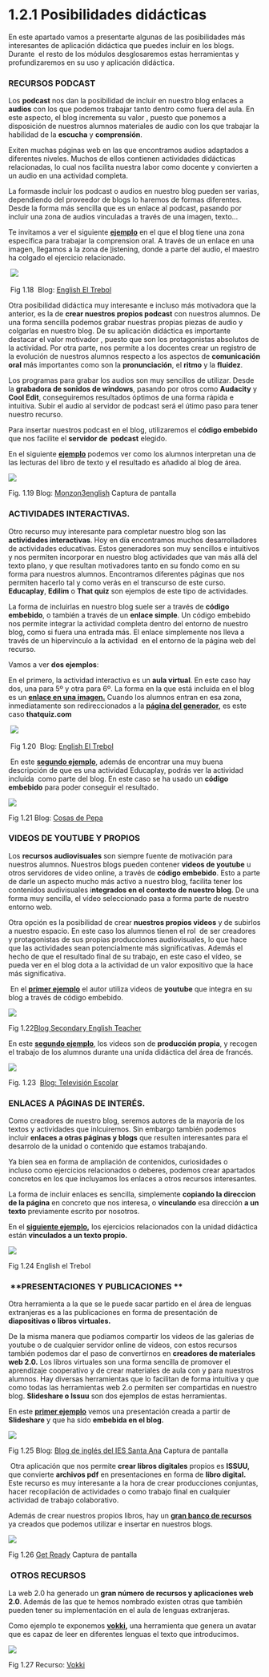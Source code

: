 # 1.2.1 Posibilidades didácticas

En este apartado vamos a presentarte algunas de las posibilidades más interesantes de aplicación didáctica que puedes incluir en los blogs. Durante  el resto de los módulos desglosaremos estas herramientas y profundizaremos en su uso y aplicación didáctica.

### **RECURSOS PODCAST**

Los **podcast** nos dan la posibilidad de incluir en nuestro blog enlaces a **audios** con los que podemos trabajar tanto dentro como fuera del aula. En este aspecto, el blog incrementa su valor , puesto que ponemos a disposición de nuestros alumnos materiales de audio con los que trabajar la habilidad de la **escucha** y **comprensión**.

Exiten muchas páginas web en las que encontramos audios adaptados a diferentes niveles. Muchos de ellos contienen actividades didácticas relacionadas, lo cual nos facilita nuestra labor como docente y convierten a un audio en una actividad completa. 

La formasde incluir los podcast o audios en nuestro blog pueden ser varias, dependiendo del proveedor de blogs lo haremos de formas diferentes. Desde la forma más sencilla que es un enlace al podcast, pasando por incluir una zona de audios vinculadas a través de una imagen, texto...

Te invitamos a ver el siguiente **[ejemplo](http://listentrebol.blogspot.com.es/)** en el que el blog tiene una zona específica para trabajar la comprension oral. A través de un enlace en una imagen, llegamos a la zona de [l](http://listentrebol.blogspot.com.es/)istening, donde a parte del audio, el maestro ha colgado el ejercicio relacionado.


 ![](img/listenlisten.JPG)


 Fig 1.18  Blog: [English El Trebol](http://monzon3ingles5.blogspot.com.es/)

Otra posibilidad didáctica muy interesante e incluso más motivadora que la anterior, es la de **crear nuestros propios podcast** con nuestros alumnos. De una forma sencilla podemos grabar nuestras propias piezas de audio y colgarlas en nuestro blog. De su aplicación didáctica es importante destacar el valor motivador , puesto que son los protagonistas absolutos de la actividad. Por otra parte, nos permite a los docentes crear un registro de la evolución de nuestros alumnos respecto a los aspectos de **comunicación oral** más importantes como son la **pronunciación**, el **ritmo** y la **fluidez**.

Los programas para grabar los audios son muy sencillos de utilizar. Desde la **grabadora de sonidos de windows**, pasando por otros como **Audacity** y **Cool Edit**, conseguiremos resultados óptimos de una forma rápida e intuitiva. Subir el audio al servidor de podcast será el útimo paso para tener nuestro recurso.

Para insertar nuestros podcast en el blog, utilizaremos el **código embebido** que nos facilite el **servidor de  podcast** elegido.

En el siguiente **[ejemplo](http://monzon3english5.webnode.es/listenings/)** podemos ver como los alumnos interpretan una de las lecturas del libro de texto y el resultado es añadido al blog de área.


![](img/poderato1.JPG)


Fig. 1.19 Blog: [Monzon3english](http://monzon3english5.webnode.es/listenings/) Captura de pantalla

### **ACTIVIDADES INTERACTIVAS.**

Otro recurso muy interesante para completar nuestro blog son las **actividades interactivas**. Hoy en día encontramos muchos desarrolladores de actividades educativas. Estos generadores son muy sencillos e intuitivos y nos permiten incorporar en nuestro blog actividades que van más allá del texto plano, y que resultan motivadores tanto en su fondo como en su forma para nuestros alumnos. Encontramos diferentes páginas que nos permiten hacerlo tal y como verás en el transcurso de este curso. **Educaplay**, **Edilim** o **That quiz** son ejemplos de este tipo de actividades.

La forma de incluirlas en nuestro blog suele ser a través de **código embebido**, o también a través de un **enlace simple**. Un código embebido nos permite integrar la actividad completa dentro del entorno de nuestro blog, como si fuera una entrada más. El enlace simplemente nos lleva a través de un hipervínculo a la actividad  en el entorno de la página web del recurso.

Vamos a ver **dos ejemplos**:

En el primero, la actividad interactiva es un **aula virtual**. En este caso hay dos, una para 5º y otra para 6º. La forma en la que está incluida en el blog es un **[enlace en una imagen.](http://monzon3ingles5.blogspot.com.es/)** Cuando los alumnos entran en esa zona, inmediatamente son redireccionados a la **[página del generador,](http://www.thatquiz.org/es/classtest?U3OC8GWH)** es este caso **thatquiz.com**


 ![](img/aulaviertual.JPG)


 Fig 1.20  Blog: [English El Trebol](http://monzon3ingles5.blogspot.com.es/)  
  

 En este [**segundo ejemplo**](http://cosasdepepa.blogspot.com.es/2010/04/adivinanzas-con-educaplay.html), además de encontrar una muy buena descripción de que es una actividad Educaplay, podrás ver la actividad incluida  como parte del blog. En este caso se ha usado un **código embebido** para poder conseguir el resultado.


![](img/edulimpepa.JPG)


Fig 1.21 Blog: [Cosas de Pepa](http://cosasdepepa.blogspot.com.es/2010/04/adivinanzas-con-educaplay.html)

### **VIDEOS DE YOUTUBE Y PROPIOS**

Los **recursos audiovisuales** son siempre fuente de motivación para nuestros alumnos. Nuestros blogs pueden contener **videos de youtube** u otros servidores de video online, a través de **código embebido**. Esto a parte de darle un aspecto mucho más activo a nuestro blog, facilita tener los contenidos audivisuales i**ntegrados en el contexto de nuestro blog**. De una forma muy sencilla, el vídeo seleccionado pasa a forma parte de nuestro entorno web. 

Otra opción es la posibilidad de crear **nuestros propios videos** y de subirlos a nuestro espacio. En este caso los alumnos tienen el rol  de ser creadores y protagonistas de sus propias producciones audiovisuales, lo que hace que las actividades sean potencialmente más significativas. Además el hecho de que el resultado final de su trabajo, en este caso el vídeo, se pueda ver en el blog dota a la actividad de un valor expositivo que la hace más significativa.

 En el **[primer ejemplo](http://albertomeditutor.blogspot.com.es/2013/11/two-videos-to-think-about.html)** el autor utiliza videos de **youtube** que integra en su blog a través de código embebido.


![](img/youtube.JPG)


Fig 1.22[Blog Secondary English Teacher](http://albertomeditutor.blogspot.com.es/2013/11/two-videos-to-think-about.html)

En este **[segundo ejemplo](http://craarinotelevision.blogspot.com.es/2009/06/au-restaurant-chapitre-2.html)**, los videos son de **producción propia**, y recogen el trabajo de los alumnos durante una unida didáctica del área de francés.


![](img/frances_arino.png)


Fig. 1.23  [Blog: Televisión Escolar](http://craarinotelevision.blogspot.com.es/2009/06/au-restaurant-chapitre-2.html)

### **ENLACES A PÁGINAS DE INTERÉS.**

Como creadores de nuestro blog, seremos autores de la mayoría de los textos y actividades que inlcuiremos. Sin embargo también podemos incluir **enlaces a otras páginas y blogs** que resulten interesantes para el desarrolo de la unidad o contenido que estamos trabajando.

Ya bien sea en forma de ampliación de contenidos, curiosidades o incluso como ejercicios relacionados o deberes, podemos crear apartados concretos en los que incluyamos los enlaces a otros recursos interesantes. 

La forma de incluir enlaces es sencilla, simplemente **copiando la direccion de la página** en concreto que nos interesa, o **vínculando** esa dirección **a un texto** previamente escrito por nosotros.

En el **[siguiente ejemplo](monzon3ingles5.blogspot.com),** los ejercicios relacionados con la unidad didáctica están **vinculados a un texto propio.**


![](img/ejercicios_online.JPG)


Fig 1.24 English el Trebol

###  **PRESENTACIONES Y PUBLICACIONES **

Otra herramienta a la que se le puede sacar partido en el área de lenguas extranjeras es a las publicaciones en forma de presentación de **diapositivas o libros virtuales.**

De la misma manera que podiamos compartir los videos de las galerias de youtube o de cualquier servidor online de videos, con estos recursos también podemos dar el paso de convertirnos en **creadores de materiales web 2.0.** Los libros virtuales son una forma sencilla de promover el aprendizaje cooperativo y de crear materiales de aula con y para nuestros alumnos. Hay diversas herramientas que lo facilitan de forma intuitiva y que como todas las herramientas web 2.o permiten ser compartidas en nuestro blog. **Slideshare o Issuu** son dos ejemplos de estas herramientas.

En este **[primer ejemplo](http://clubdeidiomassantaana.wordpress.com/)** vemos una presentación creada a partir de **Slideshare** y que ha sido **embebida en el blog.**


![](img/slideshare.png)


Fig 1.25 Blog: [Blog de inglés del IES Santa Ana](http://clubdeidiomassantaana.wordpress.com/) Captura de pantalla

 Otra aplicación que nos permite **crear libros digitales** propios es **ISSUU,** que convierte **archivos pdf** en presentaciones en forma de **libro digital.** Este recurso es muy interesante a la hora de crear producciones conjuntas, hacer recopilación de actividades o como trabajo final en cualquier actividad de trabajo colaborativo.

Además de crear nuestros propios libros, hay un **[gran banco de recursos](http://issuu.com/nsnews/docs/back_to_school__4_2010)** ya creados que podemos utilizar e insertar en nuestros blogs.


![](img/issuu.JPG)


Fig 1.26 [Get Ready](http://issuu.com/nsnews/docs/back_to_school__4_2010) Captura de pantalla

###  **OTROS RECURSOS**

La web 2.0 ha generado un **gran número de recursos y aplicaciones web 2.0**. Además de las que te hemos nombrado existen otras que también pueden tener su implementación en el aula de lenguas extranjeras.

Como ejemplo te exponemos **[vokki](http://www.voki.com/),** una herramienta que genera un avatar que es capaz de leer en diferentes lenguas el texto que introducimos.


**![](img/vokki.JPG)**


Fig 1.27 Recurso: [Vokki](http://www.voki.com/)

